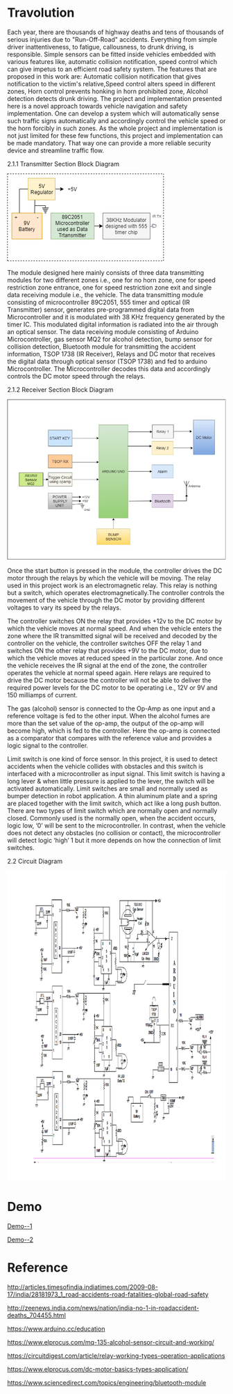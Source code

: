 # Travolution

Each year, there are thousands of highway deaths and tens of thousands of serious injuries due to "Run-Off-Road" accidents. Everything from simple driver inattentiveness, to fatigue, callousness, to drunk driving, is responsible. Simple sensors can be fitted inside vehicles embedded with various features like, automatic collision notification, speed control which can give impetus to an efficient road safety system. The features that are proposed in this work are: Automatic collision notification that gives notification to the victim's relative,Speed control alters speed in different zones, Horn control prevents honking in horn prohibited zone, Alcohol detection detects drunk driving. The project and implementation presented here is a novel approach towards vehicle navigation and safety implementation. One can develop a system which will automatically sense such traffic signs automatically and accordingly control the vehicle speed or the horn forcibly in such zones. As the whole project and implementation is not just limited for these few functions, this project and implementation can be made mandatory. That way one can provide a more reliable security device and streamline traffic flow. 



 2.1.1 Transmitter Section Block Diagram
  
  ![alt text](https://github.com/Krrish3398/Travolution/blob/master/Img/TX.png)

The module designed here mainly consists of three data transmitting modules for two different zones i.e., one for no horn zone, one for speed restriction zone entrance, one for speed restriction zone exit and single data receiving module i.e., the vehicle. The data transmitting module consisting of microcontroller 89C2051, 555 timer and optical (IR Transmitter) sensor, generates pre-programmed digital data from Microcontroller and it is modulated with 38 KHz frequency generated by the timer IC. This modulated digital information is radiated into the air through an optical sensor. The data receiving module consisting of Arduino Microcontroller, gas sensor MQ2 for alcohol detection, bump sensor for collision detection, Bluetooth module for transmitting the accident information, TSOP 1738 (IR Receiver), Relays and DC motor that receives the digital data through optical sensor (TSOP 1738) and fed to arduino Microcontroller. The Microcontroller decodes this data and accordingly controls the DC motor speed through the relays.
                                          
2.1.2 Receiver Section Block Diagram 

![alt text](https://github.com/Krrish3398/Travolution/blob/master/Img/RX.jpg)


Once the start button is pressed in the module, the controller drives the DC motor through the relays by which the vehicle will be moving. The relay used in this project work is an electromagnetic relay. This relay is nothing but a switch, which operates electromagnetically.The controller controls the movement of the vehicle through the DC motor by providing different voltages to vary its speed by the relays.

The controller switches ON the relay that provides +12v to the DC motor by which the vehicle moves at normal speed. And when the vehicle enters the zone where the IR transmitted signal will be received and decoded by the controller on the vehicle, the controller switches OFF the relay 1 and switches ON the other relay that provides +9V to the DC motor, due to which the vehicle moves at reduced speed in the particular zone. And once the vehicle receives the IR signal at the end of the zone, the controller operates the vehicle at normal speed again. Here relays are required to drive the DC motor because the controller will not be able to deliver the required power levels for the DC motor to be operating i.e., 12V or 9V and 150 milliamps of current.

The gas (alcohol) sensor is connected to the Op-Amp as one input and a reference voltage is fed to the other input. When the alcohol fumes are more than the set value of the op-amp, the output of the op-amp will become high, which is fed to the controller. Here the op-amp is connected as a comparator that compares with the reference value and provides a logic signal to the controller.

Limit switch is one kind of force sensor. In this project, it is used to detect accidents when the vehicle collides with obstacles and this switch is interfaced with a microcontroller as input signal. This limit switch is having a long lever & when little pressure is applied to the lever, the switch will be activated automatically. Limit switches are small and normally used as bumper detection in robot application. A thin aluminum plate and a spring are placed together with the limit switch, which act like a long push button. There are two types of limit switch which are normally open and normally closed. Commonly used is the normally open, when the accident occurs, logic low, ‘0’ will be sent to the microcontroller. In contrast, when the vehicle does not detect any obstacles (no collision or contact), the microcontroller will detect logic ‘high’ 1 but it more depends on how the connection of limit switches.
                                                          
2.2 Circuit Diagram 
 
![alt text](https://github.com/Krrish3398/Travolution/blob/master/Img/ckt.jpg)

# Demo

[Demo--1](https://github.com/Krrish3398/Travolution/blob/master/demo/Demo1.mp4)

[Demo--2](https://github.com/Krrish3398/Travolution/blob/master/demo/Demo2.mp4)

# Reference

http://articles.timesofindia.indiatimes.com/2009-08-17/india/28181973_1_road-accidents-road-fatalities-global-road-safety

http://zeenews.india.com/news/nation/india-no-1-in-roadaccident-deaths_704455.html

https://www.arduino.cc/education

https://www.elprocus.com/mq-135-alcohol-sensor-circuit-and-working/

https://circuitdigest.com/article/relay-working-types-operation-applications

https://www.elprocus.com/dc-motor-basics-types-application/

https://www.sciencedirect.com/topics/engineering/bluetooth-module
